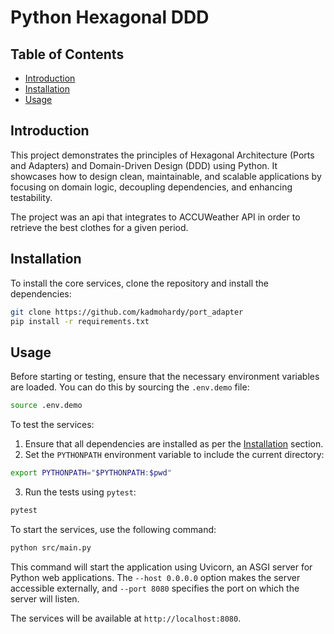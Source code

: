 # Python Hexagonal DDD

## Table of Contents

- [Introduction](#introduction)
- [Installation](#installation)
- [Usage](#usage)


## Introduction

This project demonstrates the principles of Hexagonal Architecture (Ports and Adapters) and Domain-Driven Design (DDD) using Python. It showcases how to design clean, maintainable, and scalable applications by focusing on domain logic, decoupling dependencies, and enhancing testability. 

The project was an api that integrates to ACCUWeather API in order to retrieve the best clothes for a given period.

## Installation

To install the core services, clone the repository and install the dependencies:

```bash
git clone https://github.com/kadmohardy/port_adapter
pip install -r requirements.txt
```


## Usage
Before starting or testing, ensure that the necessary environment variables are loaded. You can do this by sourcing the `.env.demo` file:

```bash
source .env.demo
```

To test the services:

1. Ensure that all dependencies are installed as per the [Installation](#installation) section.
2. Set the `PYTHONPATH` environment variable to include the current directory:
  ```bash
  export PYTHONPATH="$PYTHONPATH:$pwd"
  ```
3. Run the tests using `pytest`:
  ```bash
  pytest
  ```

To start the services, use the following command:

```bash
python src/main.py 
```

This command will start the application using Uvicorn, an ASGI server for Python web applications. The `--host 0.0.0.0` option makes the server accessible externally, and `--port 8080` specifies the port on which the server will listen.

The services will be available at `http://localhost:8080`.
